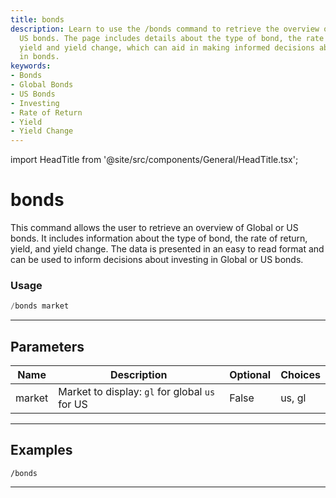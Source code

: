 ```yaml
---
title: bonds
description: Learn to use the /bonds command to retrieve the overview of Global or
  US bonds. The page includes details about the type of bond, the rate of return,
  yield and yield change, which can aid in making informed decisions about investing
  in bonds.
keywords:
- Bonds
- Global Bonds
- US Bonds
- Investing
- Rate of Return
- Yield
- Yield Change
---
```


import HeadTitle from '@site/src/components/General/HeadTitle.tsx';

<HeadTitle title="bonds - Economy - Telegram - Reference | OpenBB Bot Docs" />

# bonds

This command allows the user to retrieve an overview of Global or US bonds. It includes information about the type of bond, the rate of return, yield, and yield change. The data is presented in an easy to read format and can be used to inform decisions about investing in Global or US bonds.

### Usage

```python wordwrap
/bonds market
```

---

## Parameters

| Name | Description | Optional | Choices |
| ---- | ----------- | -------- | ------- |
| market | Market to display: `gl` for global `us` for US | False | us, gl |


---

## Examples

```
/bonds
```

---
